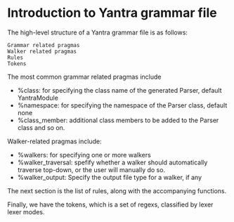 # Introduction to Yantra grammar file

The high-level structure of a Yantra grammar file is as follows:
```
Grammar related pragmas
Walker related pragmas
Rules
Tokens
```

The most common grammar related pragmas include
- %class: for specifying the class name of the generated Parser, default YantraModule
- %namespace: for specifying the namespace of the Parser class, default none
- %class_member: additional class members to be added to the Parser class
and so on.

Walker-related pragmas include:
- %walkers: for specifying one or more walkers
- %walker_traversal: spefify whether a walker should automatically traverse top-down, or the user will manually do so.
- %walker_output: Specify the output file type for a walker, if any

The next section is the list of rules, along with the accompanying functions.

Finally, we have the tokens, which is a set of regexs, classified by lexer lexer modes.

